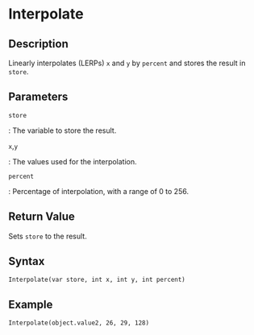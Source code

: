 # Interpolate

## Description
Linearly interpolates (LERPs) `x` and `y` by `percent` and stores the result in `store`.

## Parameters
`store`

:   The variable to store the result.

`x`,`y`

:   The values used for the interpolation.

`percent`

:   Percentage of interpolation, with a range of 0 to 256.

## Return Value
Sets `store` to the result.

## Syntax
```
Interpolate(var store, int x, int y, int percent)
```

## Example
```
Interpolate(object.value2, 26, 29, 128)
```